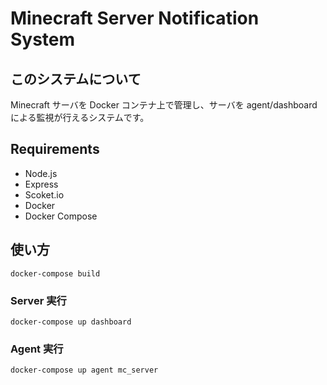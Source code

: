 # Minecraft Server Notification System

## このシステムについて

Minecraft サーバを Docker コンテナ上で管理し、サーバを agent/dashboard による監視が行えるシステムです。

## Requirements

- Node.js
- Express
- Scoket.io
- Docker
- Docker Compose

## 使い方

```
docker-compose build
```

### Server 実行

```
docker-compose up dashboard
```

### Agent 実行

```
docker-compose up agent mc_server
```
